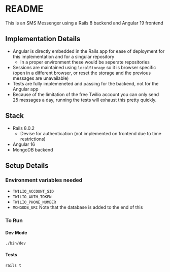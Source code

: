 # README

This is an SMS Messenger using a Rails 8 backend and Angular 19 frontend

## Implementation Details
- Angular is directly embedded in the Rails app for ease of deployment for this implementation and for a singular repository
    - In a proper environment these would be seperate repositories
- Sessions are maintained using `localStorage` so it is browser specific (open in a different browser, or reset the storage and the previous messages are unavailable)
- Tests are fully implemeneted and passing for the backend, not for the Angular app
- Because of the limitation of the free Twilio account you can only send 25 messages a day, running the tests will exhaust this pretty quickly.

## Stack
- Rails 8.0.2
    - Devise for authentication (not implemented on frontend due to time restrictions)
- Angular 16
- MongoDB backend

## Setup Details

### Environment variables needed
- `TWILIO_ACCOUNT_SID`
- `TWILIO_AUTH_TOKEN`
- `TWILIO_PHONE_NUMBER`
- `MONGODB_URI` Note that the database is added to the end of this

### To Run
#### Dev Mode
`./bin/dev`

#### Tests
`rails t`